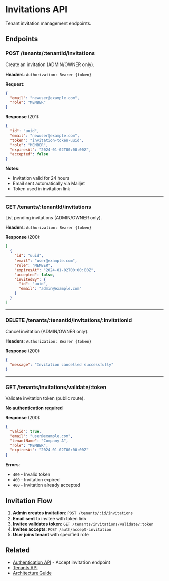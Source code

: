 # Invitations API

Tenant invitation management endpoints.

## Endpoints

### POST /tenants/:tenantId/invitations

Create an invitation (ADMIN/OWNER only).

**Headers**: `Authorization: Bearer {token}`

**Request**:
```json
{
  "email": "newuser@example.com",
  "role": "MEMBER"
}
```

**Response** (201):
```json
{
  "id": "uuid",
  "email": "newuser@example.com",
  "token": "invitation-token-uuid",
  "role": "MEMBER",
  "expiresAt": "2024-01-02T00:00:00Z",
  "accepted": false
}
```

**Notes**:
- Invitation valid for 24 hours
- Email sent automatically via Mailjet
- Token used in invitation link

---

### GET /tenants/:tenantId/invitations

List pending invitations (ADMIN/OWNER only).

**Headers**: `Authorization: Bearer {token}`

**Response** (200):
```json
[
  {
    "id": "uuid",
    "email": "user@example.com",
    "role": "MEMBER",
    "expiresAt": "2024-01-02T00:00:00Z",
    "accepted": false,
    "invitedBy": {
      "id": "uuid",
      "email": "admin@example.com"
    }
  }
]
```

---

### DELETE /tenants/:tenantId/invitations/:invitationId

Cancel invitation (ADMIN/OWNER only).

**Headers**: `Authorization: Bearer {token}`

**Response** (200):
```json
{
  "message": "Invitation cancelled successfully"
}
```

---

### GET /tenants/invitations/validate/:token

Validate invitation token (public route).

**No authentication required**

**Response** (200):
```json
{
  "valid": true,
  "email": "user@example.com",
  "tenantName": "Company A",
  "role": "MEMBER",
  "expiresAt": "2024-01-02T00:00:00Z"
}
```

**Errors**:
- `400` - Invalid token
- `400` - Invitation expired
- `400` - Invitation already accepted

## Invitation Flow

1. **Admin creates invitation**: `POST /tenants/:id/invitations`
2. **Email sent** to invitee with token link
3. **Invitee validates token**: `GET /tenants/invitations/validate/:token`
4. **Invitee accepts**: `POST /auth/accept-invitation`
5. **User joins tenant** with specified role

## Related

- [Authentication API](./authentication.md) - Accept invitation endpoint
- [Tenants API](./tenants.md)
- [Architecture Guide](../architecture/multi-tenancy.md)
